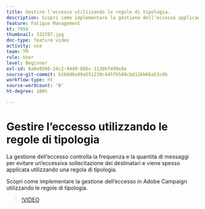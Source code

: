 ```yaml
---
title: Gestire l’eccesso utilizzando le regole di tipologia.
description: Scopri come implementare la gestione dell’eccesso applicando le regole di tipologia.
feature: Fatigue Management
kt: 7959
thumbnail: 333787.jpg
doc-type: feature video
activity: use
team: TM
role: User
level: Beginner
exl-id: 8a6e8580-24c2-44d9-88bc-1120bfdd9e8a
source-git-commit: b1b8d8a99a551239c445fb588cbd126b66a53c9b
workflow-type: ht
source-wordcount: '0'
ht-degree: 100%

---
```


# Gestire l’eccesso utilizzando le regole di tipologia

La gestione dell’eccesso controlla la frequenza e la quantità di messaggi per evitare un’eccessiva sollecitazione dei destinatari e viene spesso applicata utilizzando una regola di tipologia.

Scopri come implementare la gestione dell’eccesso in Adobe Campaign utilizzando le regole di tipologia.

>[!VIDEO](https://video.tv.adobe.com/v/333787?quality=12&learn=on)
